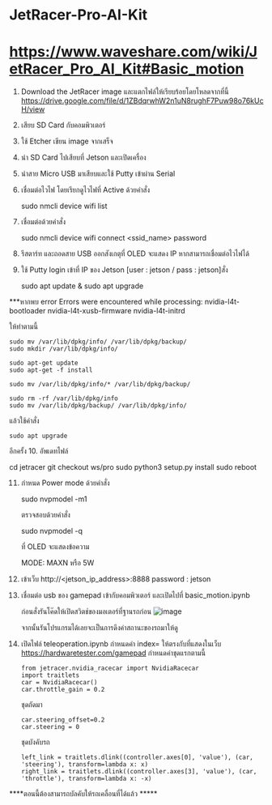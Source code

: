 ﻿# JetRacer-Pro-AI-Kit
# https://www.waveshare.com/wiki/JetRacer_Pro_AI_Kit#Basic_motion

1. Download the JetRacer image และแตกไฟล์ให้เรียบร้อยโดยโหลดจากที่นี้ https://drive.google.com/file/d/1ZBdqrwhW2n1uN8rughF7Puw98o76kUcH/view
2. เสียบ SD Card กับคอมพิวเตอร์
3. ใช้ Etcher เขียน image  จากเสร็จ
4. นำ SD Card ไปเสียบที่ Jetson และเปิดเครื่อง
5. นำสาย Micro USB มาเสียบและใช้ Putty เข้าผ่าน Serial 
6. เชื่อมต่อไวไฟ โดยเรียกดูไวไฟที่ Active ด้วยคำสั่ง 
    
    sudo nmcli device wifi list

7. เชื่อมต่อด้วยคำสั่ง

    sudo nmcli device wifi connect <ssid_name> password <password>

8. รีสตาร์ท และถอดสาย USB ออกสังเกตุที่ OLED จะแสดง IP หากสามารถเชื่อมต่อไวไฟได้ 
9. ใช้ Putty login เข้าที่ IP ของ Jetson [user : jetson / pass : jetson]สั่ง 
        
    sudo apt update & sudo apt upgrade 

***หากพบ error Errors were encountered while processing:
 nvidia-l4t-bootloader
 nvidia-l4t-xusb-firmware
 nvidia-l4t-initrd
 
 ให้ทำตามนี้ 

    sudo mv /var/lib/dpkg/info/ /var/lib/dpkg/backup/
    sudo mkdir /var/lib/dpkg/info/

    sudo apt-get update
    sudo apt-get -f install

    sudo mv /var/lib/dpkg/info/* /var/lib/dpkg/backup/

    sudo rm -rf /var/lib/dpkg/info
    sudo mv /var/lib/dpkg/backup/ /var/lib/dpkg/info/

แล้วใช้คำสั่ง  
    
    sudo apt upgrade  
    
อีกครั้ง 
10. อัพเดทไฟล์

cd jetracer
git checkout ws/pro
sudo python3 setup.py install
sudo reboot

11. กำหนด Power mode ด้วยคำสั่ง 

    sudo nvpmodel -m1  
    
    ตรวจสอบด้วยคำสั่ง 
    
    sudo nvpmodel -q 
    
    ที่ OLED จะแสดงข้อความ 
    
    MODE: MAXN หรือ 5W

12. เข้าเว็บ http://<jetson_ip_address>:8888 password : jetson 
13. เชื่อมต่อ usb ของ gamepad เข้ากับคอมพิวเตอร์ และเปิดไปที่ basic_motion.ipynb

    ก่อนสั่งรันโค๊ดให้เปิดสวิตช์ของมอเตอร์ที่ฐานรถก่อน
        ![image](https://github.com/user-attachments/assets/161d147d-19b2-428f-a5a5-7ee656660b83)


    จากนั้นรันโปรแกรมได้เลยจะเป็นการดึงค่าสถานะของรถมาให้ดู 

16. เปิดไฟล์ teleoperation.ipynb กำหนดค่า index= ให้ตรงกับที่แสดงในเว็บ https://hardwaretester.com/gamepad 
    กำหนดค่าชุดแรกตามนี้ 

        from jetracer.nvidia_racecar import NvidiaRacecar
        import traitlets
        car = NvidiaRacecar()
        car.throttle_gain = 0.2

    ชุดถัดมา

        car.steering_offset=0.2
        car.steering = 0
    
    ชุดบังคับรถ
    
        left_link = traitlets.dlink((controller.axes[0], 'value'), (car, 'steering'), transform=lambda x: x)
        right_link = traitlets.dlink((controller.axes[3], 'value'), (car, 'throttle'), transform=lambda x: -x)  

****ตอนนี้ต้องสามารถบัลคับให้รถเคลื่อนที่ได้แล้ว *****
